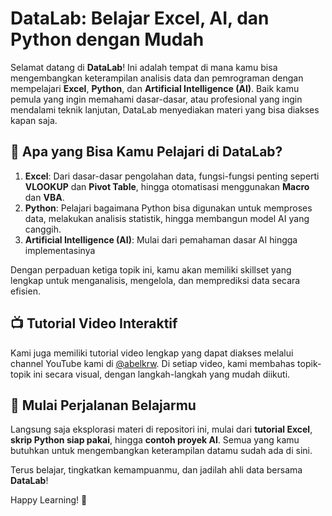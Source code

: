 # DataLab: Belajar Excel, AI, dan Python dengan Mudah

Selamat datang di **DataLab**! Ini adalah tempat di mana kamu bisa mengembangkan keterampilan analisis data dan pemrograman dengan mempelajari **Excel**, **Python**, dan **Artificial Intelligence (AI)**. Baik kamu pemula yang ingin memahami dasar-dasar, atau profesional yang ingin mendalami teknik lanjutan, DataLab menyediakan materi yang bisa diakses kapan saja.

## 🎯 Apa yang Bisa Kamu Pelajari di DataLab?

1. **Excel**: Dari dasar-dasar pengolahan data, fungsi-fungsi penting seperti **VLOOKUP** dan **Pivot Table**, hingga otomatisasi menggunakan **Macro** dan **VBA**.
2. **Python**: Pelajari bagaimana Python bisa digunakan untuk memproses data, melakukan analisis statistik, hingga membangun model AI yang canggih.
3. **Artificial Intelligence (AI)**: Mulai dari pemahaman dasar AI hingga implementasinya

Dengan perpaduan ketiga topik ini, kamu akan memiliki skillset yang lengkap untuk menganalisis, mengelola, dan memprediksi data secara efisien.

## 📺 Tutorial Video Interaktif

Kami juga memiliki tutorial video lengkap yang dapat diakses melalui channel YouTube kami di [@abelkrw](https://www.youtube.com/@abelkrw). Di setiap video, kami membahas topik-topik ini secara visual, dengan langkah-langkah yang mudah diikuti. 

## 🚀 Mulai Perjalanan Belajarmu

Langsung saja eksplorasi materi di repositori ini, mulai dari **tutorial Excel**, **skrip Python siap pakai**, hingga **contoh proyek AI**. Semua yang kamu butuhkan untuk mengembangkan keterampilan datamu sudah ada di sini.

Terus belajar, tingkatkan kemampuanmu, dan jadilah ahli data bersama **DataLab**!

Happy Learning! 🚀
